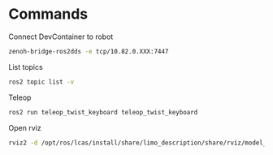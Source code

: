 # Commands

Connect DevContainer to robot

```bash
zenoh-bridge-ros2dds -e tcp/10.82.0.XXX:7447
```

List topics

```bash
ros2 topic list -v
```

Teleop

```bash
ros2 run teleop_twist_keyboard teleop_twist_keyboard
```

Open rviz

```bash
rviz2 -d /opt/ros/lcas/install/share/limo_description/share/rviz/model_sensors_real.rviz
```
